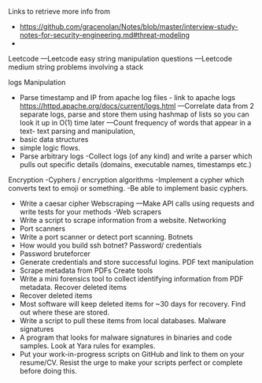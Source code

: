Links to retrieve more info from 
- https://github.com/gracenolan/Notes/blob/master/interview-study-notes-for-security-engineering.md#threat-modeling
- 
Leetcode
—Leetcode easy string manipulation questions
—Leetcode medium string problems involving a stack

logs Manipulation 
- Parse timestamp and IP from apache log files - link to apache logs https://httpd.apache.org/docs/current/logs.html
—Correlate data from 2 separate logs, parse and store them using hashmap of lists so you can look it up in O(1) time later
—Count frequency of words that appear in a text- text parsing and manipulation,
- basic data structures
- simple logic flows.
- Parse arbitrary logs
-Collect logs (of any kind) and write a parser which pulls out specific details (domains, executable names, timestamps etc.)
  
Encryption 
-Cyphers / encryption algorithms
-Implement a cypher which converts text to emoji or something.
-Be able to implement basic cyphers.
- Write a caesar cipher
Webscraping
—Make API calls using requests and write tests for your methods
-Web scrapers
- Write a script to scrape information from a website.
Networking
- Port scanners
- Write a port scanner or detect port scanning.
Botnets
- How would you build ssh botnet?
Password/ credentials 
- Password bruteforcer
- Generate credentials and store successful logins.
PDF text manipulation 
- Scrape metadata from PDFs
Create tools
- Write a mini forensics tool to collect identifying information from PDF metadata.
Recover deleted items 
- Recover deleted items
- Most software will keep deleted items for ~30 days for recovery. Find out where these are stored.
- Write a script to pull these items from local databases.
Malware signatures
- A program that looks for malware signatures in binaries and code samples.
Look at Yara rules for examples.
- Put your work-in-progress scripts on GitHub and link to them on your resume/CV. Resist the urge to make your scripts perfect or complete before doing this.

